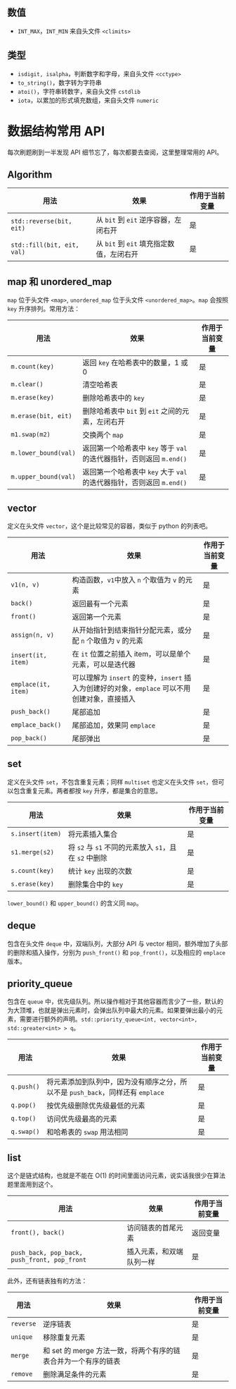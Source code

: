 ## 数值

- `INT_MAX`，`INT_MIN` 来自头文件 `<climits>`

## 类型

- `isdigit, isalpha`，判断数字和字母，来自头文件 `<cctype>`
- `to_string()`，数字转为字符串
- `atoi()`，字符串转数字，来自头文件 `cstdlib`
- `iota`，以累加的形式填充数组，来自头文件 `numeric`


# 数据结构常用 API

每次刷题刷到一半发现 API 细节忘了，每次都要去查阅，这里整理常用的 API。

## Algorithm

| 用法                       | 效果                                     | 作用于当前变量 |
| -------------------------- | ---------------------------------------- | -------------- |
| `std::reverse(bit, eit)`   | 从 `bit` 到 `eit` 逆序容器，左闭右开     | 是             |
| `std::fill(bit, eit, val)` | 从 `bit` 到 `eit` 填充指定数值，左闭右开 | 是             |

## map 和 unordered\_map

`map` 位于头文件 `<map>`, `unordered_map` 位于头文件 `<unordered_map>`。`map` 会按照 `key` 升序排列。常用方法：

| 用法                 | 效果                                                                 | 作用于当前变量 |
| -------------------- | -------------------------------------------------------------------- | -------------- |
| `m.count(key)`       | 返回 `key` 在哈希表中的数量，1 或 0                                  | 是             |
| `m.clear()`          | 清空哈希表                                                           | 是             |
| `m.erase(key)`       | 删除哈希表中的 `key`                                                 | 是             |
| `m.erase(bit, eit)`  | 删除哈希表中 `bit` 到 `eit` 之间的元素，左闭右开                     | 是             |
| `m1.swap(m2)`        | 交换两个 `map`                                                       | 是             |
| `m.lower_bound(val)` | 返回第一个哈希表中 `key` 等于 `val` 的迭代器指针，否则返回 `m.end()` | 是             |
| `m.upper_bound(val)` | 返回第一个哈希表中 `key` 大于 `val` 的迭代器指针，否则返回 `m.end()` | 是             |

## vector

定义在头文件 `vector`，这个是比较常见的容器，类似于 python 的列表吧。

| 用法                | 效果                                                                                          | 作用于当前变量 |
| ------------------- | --------------------------------------------------------------------------------------------- | -------------- |
| `v1(n, v)`          | 构造函数，`v1`中放入 `n` 个取值为 `v` 的元素                                                  | 是             |
| `back()`            | 返回最有一个元素                                                                              | 是             |
| `front()`           | 返回第一个元素                                                                                | 是             |
| `assign(n, v)`      | 从开始指针到结束指针分配元素，或分配 `n` 个取值为 `v` 的元素                                  | 是             |
| `insert(it, item)`  | 在 `it` 位置之前插入 item，可以是单个元素，可以是迭代器                                       | 是             |
| `emplace(it, item)` | 可以理解为 `insert` 的变种，`insert` 插入为创建好的对象，`emplace` 可以不用创建对象，直接插入 | 是             |
| `push_back()`       | 尾部追加                                                                                      | 是             |
| `emplace_back()`    | 尾部追加，效果同 `emplace`                                                                    | 是             |
| `pop_back()`        | 尾部弹出                                                                                      | 是             |

## set

定义在头文件 `set`，不包含重复元素；同样 `multiset` 也定义在头文件 `set`，但可以包含重复元素。两者都按 `key` 升序，都是集合的意思。

| 用法             | 效果                                                  | 作用于当前变量 |
| ---------------- | ----------------------------------------------------- | -------------- |
| `s.insert(item)` | 将元素插入集合                                        | 是             |
| `s1.merge(s2)`   | 将 `s2` 与 `s1` 不同的元素放入 `s1`，且在 `s2` 中删除 | 是             |
| `s.count(key)`   | 统计 `key` 出现的次数                                 | 是             |
| `s.erase(key)`   | 删除集合中的 `key`                                    | 是             |

`lower_bound()` 和 `upper_bound()` 的含义同 `map`。

## deque

包含在头文件 `deque` 中，双端队列，大部分 API 与 vector 相同，额外增加了头部的删除和插入操作，分别为 `push_front()` 和 `pop_front()`，以及相应的 `emplace` 版本。

## priority\_queue

包含在 `queue` 中，优先级队列。所以操作相对于其他容器而言少了一些，默认的为大顶堆，也就是弹出元素时，会弹出队列中最大的元素。如果要弹出最小的元素，需要进行额外的声明。`std::priority_queue<int, vector<int>, std::greater<int> > q`。

| 用法       | 效果                                                                           | 作用于当前变量 |
| ---------- | ------------------------------------------------------------------------------ | -------------- |
| `q.push()` | 将元素添加到队列中，因为没有顺序之分，所以不是 `push_back`，同样还有 `emplace` | 是             |
| `q.pop()`  | 按优先级删除优先级最低的元素                                                   | 是             |
| `q.top()`  | 访问优先级最高的元素                                                           | 是             |
| `q.swap()` | 和哈希表的 `swap` 用法相同                                                     | 是             |

## list

这个是链式结构，也就是不能在 O(1) 的时间里面访问元素，说实话我很少在算法题里面用到这个。

| 用法                                         | 效果                     | 作用于当前变量 |
| -------------------------------------------- | ------------------------ | -------------- |
| `front(), back()`                            | 访问链表的首尾元素       | 返回变量       |
| `push_back, pop_back, push_front, pop_front` | 插入元素，和双端队列一样 | 是             |

此外，还有链表独有的方法：

| 用法      | 效果                                                           | 作用于当前变量 |
| --------- | -------------------------------------------------------------- | -------------- |
| `reverse` | 逆序链表                                                       | 是             |
| `unique`  | 移除重复元素                                                   | 是             |
| `merge`   | 和 set 的 merge 方法一致，将两个有序的链表合并为一个有序的链表 | 是             |
| `remove`  | 删除满足条件的元素                                             | 是             |

